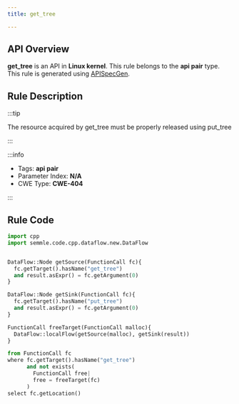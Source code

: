 ```yaml
---
title: get_tree

---
```



## API Overview
**get_tree** is an API in **Linux kernel**. This rule belongs to the **api pair** type. This rule is generated using [APISpecGen](../../tools/APISpecGen).
## Rule Description

:::tip

The resource acquired by get_tree must be properly released using put_tree

:::

:::info

- Tags: **api pair**
- Parameter Index: **N/A**
- CWE Type: **CWE-404**

:::

## Rule Code
```python
import cpp
import semmle.code.cpp.dataflow.new.DataFlow


DataFlow::Node getSource(FunctionCall fc){
  fc.getTarget().hasName("get_tree")
  and result.asExpr() = fc.getArgument(0)
}

DataFlow::Node getSink(FunctionCall fc){
  fc.getTarget().hasName("put_tree")
  and result.asExpr() = fc.getArgument(0)
}

FunctionCall freeTarget(FunctionCall malloc){
  DataFlow::localFlow(getSource(malloc), getSink(result))
}

from FunctionCall fc
where fc.getTarget().hasName("get_tree")
      and not exists(
        FunctionCall free| 
        free = freeTarget(fc)
      )
select fc.getLocation()

    
```